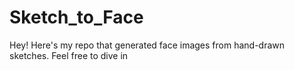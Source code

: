# Sketch_to_Face
Hey! Here's my repo that generated face images from hand-drawn sketches. Feel free to dive in
